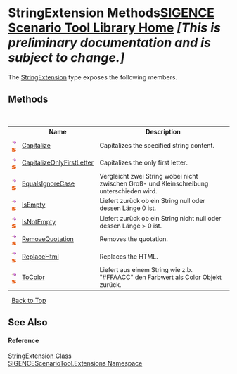 # StringExtension Methods<a href="https://github.com/ObiWanLansi/SIGENCE-Scenario-Tool">SIGENCE Scenario Tool Library Home</a> _**\[This is preliminary documentation and is subject to change.\]**_

The <a href="12417b32-74c3-2dac-886a-2d72d4bbf5b8.md">StringExtension</a> type exposes the following members.


## Methods
&nbsp;<table><tr><th></th><th>Name</th><th>Description</th></tr><tr><td>![Public method](media/pubmethod.gif "Public method")![Static member](media/static.gif "Static member")</td><td><a href="67e6c9bd-8d39-c224-b976-2dcd987ebd88.md">Capitalize</a></td><td>
Capitalizes the specified string content.</td></tr><tr><td>![Public method](media/pubmethod.gif "Public method")![Static member](media/static.gif "Static member")</td><td><a href="18820a6f-0fbb-2238-14b3-feaeac2c91ad.md">CapitalizeOnlyFirstLetter</a></td><td>
Capitalizes the only first letter.</td></tr><tr><td>![Public method](media/pubmethod.gif "Public method")![Static member](media/static.gif "Static member")</td><td><a href="a55030eb-b6f8-15ff-f8ef-a12ff6f7c0a2.md">EqualsIgnoreCase</a></td><td>
Vergleicht zwei String wobei nicht zwischen Groß- und Kleinschreibung unterschieden wird.</td></tr><tr><td>![Public method](media/pubmethod.gif "Public method")![Static member](media/static.gif "Static member")</td><td><a href="301fd876-3bf5-fd87-9648-c50dae03aee1.md">IsEmpty</a></td><td>
Liefert zurück ob ein String null oder dessen Länge 0 ist.</td></tr><tr><td>![Public method](media/pubmethod.gif "Public method")![Static member](media/static.gif "Static member")</td><td><a href="7e08a12b-6fb3-89b8-2782-6727543e516f.md">IsNotEmpty</a></td><td>
Liefert zurück ob ein String nicht null oder dessen Länge > 0 ist.</td></tr><tr><td>![Public method](media/pubmethod.gif "Public method")![Static member](media/static.gif "Static member")</td><td><a href="5b3a1547-a9cb-9914-a4d9-13a3cc911d74.md">RemoveQuotation</a></td><td>
Removes the quotation.</td></tr><tr><td>![Public method](media/pubmethod.gif "Public method")![Static member](media/static.gif "Static member")</td><td><a href="8c317042-203f-d32e-80a6-0bd16d712f7e.md">ReplaceHtml</a></td><td>
Replaces the HTML.</td></tr><tr><td>![Public method](media/pubmethod.gif "Public method")![Static member](media/static.gif "Static member")</td><td><a href="71a753e5-1522-9acd-28e9-9ef5f67ad0a3.md">ToColor</a></td><td>
Liefert aus einem String wie z.b. "#FFAACC" den Farbwert als Color Objekt zurück.</td></tr></table>&nbsp;
<a href="#stringextension-methods">Back to Top</a>

## See Also


#### Reference
<a href="12417b32-74c3-2dac-886a-2d72d4bbf5b8.md">StringExtension Class</a><br /><a href="f2af11f5-ae9d-3dcc-a4a9-ba07a037925f.md">SIGENCEScenarioTool.Extensions Namespace</a><br />